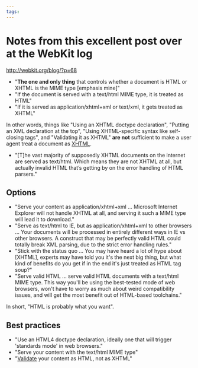 ```yaml
---
tags: 
---
```


# Notes from this excellent post over at the WebKit log

<http://webkit.org/blog/?p=68>

-   "**The one and only thing** that controls whether a document is HTML or XHTML is the MIME type \[emphasis mine\]"
-   "If the document is served with a text/html MIME type, it is treated as HTML"
-   "If it is served as application/xhtml+xml or text/xml, it gets treated as XHTML"

In other words, things like "Using an XHTML doctype declaration", "Putting an XML declaration at the top", "Using XHTML-specific syntax like self-closing tags", and "Validating it as XHTML" **are not** sufficient to make a user agent treat a document as [XHTML](/wiki/XHTML).

-   "\[T\]he vast majority of supposedly XHTML documents on the internet are served as text/html. Which means they are not XHTML at all, but actually invalid HTML that’s getting by on the error handling of HTML parsers."

## Options

-   "Serve your content as application/xhtml+xml ... Microsoft Internet Explorer will not handle XHTML at all, and serving it such a MIME type will lead it to download."
-   "Serve as text/html to IE, but as application/xhtml+xml to other browsers ... Your documents will be processed in entirely different ways in IE vs other browsers. A construct that may be perfectly valid HTML could totally break XML parsing, due to the strict error handling rules."
-   "Stick with the status quo ... You may have heard a lot of hype about \[XHTML\], experts may have told you it's the next big thing, but what kind of benefits do you get if in the end it's just treated as HTML tag soup?"
-   "Serve valid HTML ... serve valid HTML documents with a text/html MIME type. This way you'll be using the best-tested mode of web browsers, won't have to worry as much about weird compatibility issues, and will get the most benefit out of HTML-based toolchains."

In short, "HTML is probably what you want".

## Best practices

-   "Use an HTML4 doctype declaration, ideally one that will trigger 'standards mode' in web browsers."
-   "Serve your content with the text/html MIME type"
-   "[Validate](http://validator.w3.org/) your content as HTML, not as XHTML"

